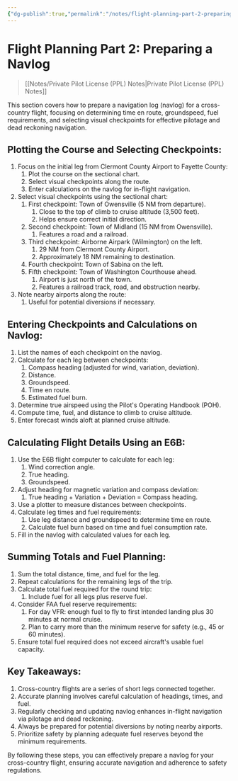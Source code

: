 ```yaml
---
{"dg-publish":true,"permalink":"/notes/flight-planning-part-2-preparing-a-navlog/","title":"Flight Planning Part 2: Preparing a Navlog","tags":["aviation","classnotes"]}
---
```



# Flight Planning Part 2: Preparing a Navlog
> [[Notes/Private Pilot License (PPL) Notes\|Private Pilot License (PPL) Notes]]

This section covers how to prepare a navigation log (navlog) for a cross-country flight, focusing on determining time en route, groundspeed, fuel requirements, and selecting visual checkpoints for effective pilotage and dead reckoning navigation.

## Plotting the Course and Selecting Checkpoints:

1. Focus on the initial leg from Clermont County Airport to Fayette County:
    1. Plot the course on the sectional chart.
    2. Select visual checkpoints along the route.
    3. Enter calculations on the navlog for in-flight navigation.
2. Select visual checkpoints using the sectional chart:
    1. First checkpoint: Town of Owensville (5 NM from departure).
        1. Close to the top of climb to cruise altitude (3,500 feet).
        2. Helps ensure correct initial direction.
    2. Second checkpoint: Town of Midland (15 NM from Owensville).
        1. Features a road and a railroad.
    3. Third checkpoint: Airborne Airpark (Wilmington) on the left.
        1. 29 NM from Clermont County Airport.
        2. Approximately 18 NM remaining to destination.
    4. Fourth checkpoint: Town of Sabina on the left.
    5. Fifth checkpoint: Town of Washington Courthouse ahead.
        1. Airport is just north of the town.
        2. Features a railroad track, road, and obstruction nearby.
3. Note nearby airports along the route:
    1. Useful for potential diversions if necessary.

## Entering Checkpoints and Calculations on Navlog:

1. List the names of each checkpoint on the navlog.
2. Calculate for each leg between checkpoints:
    1. Compass heading (adjusted for wind, variation, deviation).
    2. Distance.
    3. Groundspeed.
    4. Time en route.
    5. Estimated fuel burn.
3. Determine true airspeed using the Pilot's Operating Handbook (POH).
4. Compute time, fuel, and distance to climb to cruise altitude.
5. Enter forecast winds aloft at planned cruise altitude.

## Calculating Flight Details Using an E6B:

1. Use the E6B flight computer to calculate for each leg:
    1. Wind correction angle.
    2. True heading.
    3. Groundspeed.
2. Adjust heading for magnetic variation and compass deviation:
    1. True heading + Variation + Deviation = Compass heading.
3. Use a plotter to measure distances between checkpoints.
4. Calculate leg times and fuel requirements:
    1. Use leg distance and groundspeed to determine time en route.
    2. Calculate fuel burn based on time and fuel consumption rate.
5. Fill in the navlog with calculated values for each leg.

## Summing Totals and Fuel Planning:

1. Sum the total distance, time, and fuel for the leg.
2. Repeat calculations for the remaining legs of the trip.
3. Calculate total fuel required for the round trip:
    1. Include fuel for all legs plus reserve fuel.
4. Consider FAA fuel reserve requirements:
    1. For day VFR: enough fuel to fly to first intended landing plus 30 minutes at normal cruise.
    2. Plan to carry more than the minimum reserve for safety (e.g., 45 or 60 minutes).
5. Ensure total fuel required does not exceed aircraft's usable fuel capacity.

## Key Takeaways:

1. Cross-country flights are a series of short legs connected together.
2. Accurate planning involves careful calculation of headings, times, and fuel.
3. Regularly checking and updating navlog enhances in-flight navigation via pilotage and dead reckoning.
4. Always be prepared for potential diversions by noting nearby airports.
5. Prioritize safety by planning adequate fuel reserves beyond the minimum requirements.

By following these steps, you can effectively prepare a navlog for your cross-country flight, ensuring accurate navigation and adherence to safety regulations.